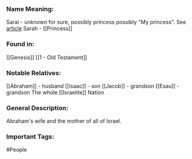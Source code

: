 ### Name Meaning:
Sarai - unknown for sure, possibly princess possibly "My princess". See [article](https://armstronginstitute.org/818-what-does-the-name-sarai-really-mean)
Sarah - [[Princess]]

### Found in:
[[Genesis]]
[[1 - Old Testament]]

### Notable Relatives:
[[Abraham]] - husband
[[Isaac]] - son
[[Jacob]] - grandson
[[Esau]] - grandson
The whole [[Israelite]] Nation

### General Description:
Abraham's wife and the mother of all of Israel.
### Important Tags:
#People